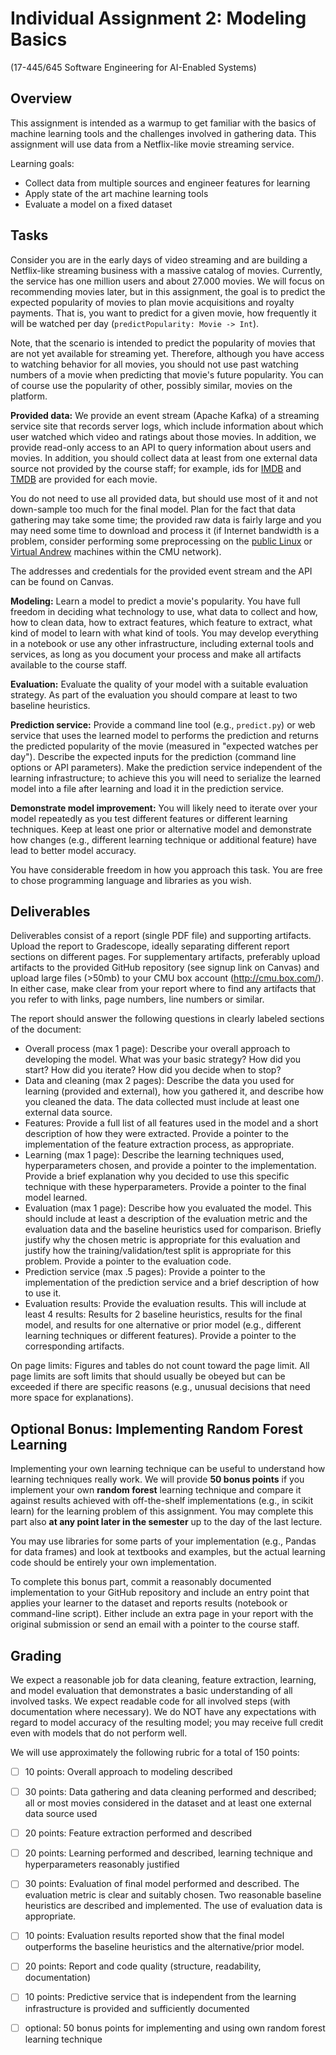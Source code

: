 # Individual Assignment 2: Modeling Basics

(17-445/645 Software Engineering for AI-Enabled Systems)

## Overview

This assignment is intended as a warmup to get familiar with the basics of machine learning tools and the challenges involved in gathering data. This assignment will use data from a Netflix-like movie streaming service.

Learning goals:
* Collect data from multiple sources and engineer features for learning
* Apply state of the art machine learning tools
* Evaluate a model on a fixed dataset

## Tasks

Consider you are in the early days of video streaming and are building a Netflix-like streaming business with a massive catalog of movies. Currently, the service has one million users and about 27.000 movies. We will focus on recommending movies later, but in this assignment, the goal is to predict the expected popularity of movies to plan movie acquisitions and royalty payments. That is, you want to predict for a given movie, how frequently it will be watched per day (`predictPopularity: Movie -> Int`). 

Note, that the scenario is intended to predict the popularity of movies that are not yet available for streaming yet. Therefore, although you have access to watching behavior for all movies, you should not use past watching numbers of a movie when predicting that movie's future popularity. You can of course use the popularity of other, possibly similar, movies on the platform.

**Provided data:** We provide an event stream (Apache Kafka) of a streaming service site that records server logs, which include information about which user watched which video and ratings about those movies. In addition, we provide read-only access to an API to query information about users and movies. In addition, you should collect data at least from one external data source not provided by the course staff; for example, ids for [IMDB](https://www.imdb.com/) and [TMDB](https://www.themoviedb.org/) are provided for each movie.

You do not need to use all provided data, but should use most of it and not down-sample too much for the final model. Plan for the fact that data gathering may take some time; the provided raw data is fairly large and you may need some time to download and process it (if Internet bandwidth is a problem, consider performing some preprocessing on the [public Linux](https://www.cmu.edu/computing/services/endpoint/software/how-to/timeshare-unix.html) or [Virtual Andrew](https://www.cmu.edu/computing/services/endpoint/software/virtual-andrew.html) machines within the CMU network).

The addresses and credentials for the provided event stream and the API can be found on Canvas.

**Modeling:** Learn a model to predict a movie's popularity. You have full freedom in deciding what technology to use, what data to collect and how, how to clean data, how to extract features, which feature to extract, what kind of model to learn with what kind of tools. You may develop everything in a notebook or use any other infrastructure, including external tools and services, as long as you document your process and make all artifacts available to the course staff.

**Evaluation:** Evaluate the quality of your model with a suitable evaluation strategy. As part of the evaluation you should compare at least to two baseline heuristics.

**Prediction service:** Provide a command line tool (e.g., `predict.py`) or web service that uses the learned model to performs the prediction and returns the predicted popularity of the movie (measured in "expected watches per day"). Describe the expected inputs for the prediction (command line options or API parameters). 
Make the prediction service independent of the learning infrastructure; to achieve this you will need to serialize the learned model into a file after learning and load it in the prediction service.

**Demonstrate model improvement:** You will likely need to iterate over your model repeatedly as you test different features or different learning techniques. Keep at least one prior or alternative model and demonstrate how changes (e.g., different learning technique or additional feature) have lead to better model accuracy.

You have considerable freedom in how you approach this task. You are free to chose programming language and libraries as you wish. 


## Deliverables

Deliverables consist of a report (single PDF file) and supporting artifacts. Upload the report to Gradescope, ideally separating different report sections on different pages. For supplementary artifacts, preferably upload artifacts to the provided GitHub repository (see signup link on Canvas) and upload large files (>50mb) to your CMU box account (http://cmu.box.com/). In either case, make clear from your report where to find any artifacts that you refer to with links, page numbers, line numbers or similar.

The report should answer the following questions in clearly labeled sections of the document:

* Overall process (max 1 page): Describe your overall approach to developing the model. What was your basic strategy? How did you start? How did you iterate? How did you decide when to stop?
* Data and cleaning (max 2 pages): Describe the data you used for learning (provided and external), how you gathered it, and describe how you cleaned the data. The data collected must include at least one external data source.
* Features: Provide a full list of all features used in the model and a short description of how they were extracted. Provide a pointer to the implementation of the feature extraction process, as appropriate.
* Learning (max 1 page): Describe the learning techniques used, hyperparameters chosen, and provide a pointer to the implementation. Provide a brief explanation why you decided to use this specific technique with these hyperparameters. Provide a pointer to the final model learned.
* Evaluation (max 1 page): Describe how you evaluated the model. This should include at least a description of the evaluation metric and the evaluation data and the baseline heuristics used for comparison. Briefly justify why the chosen metric is appropriate for this evaluation and justify how the training/validation/test split is appropriate for this problem. Provide a pointer to the evaluation code.
* Prediction service (max .5 pages): Provide a pointer to the implementation of the prediction service and a brief description of how to use it.
* Evaluation results: Provide the evaluation results. This will include at least 4 results: Results for 2 baseline heuristics, results for the final model, and results for one alternative or prior model (e.g., different learning techniques or different features). Provide a pointer to the corresponding artifacts.

On page limits: Figures and tables do not count toward the page limit. All page limits are soft limits that should usually be obeyed but can be exceeded if there are specific reasons (e.g., unusual decisions that need more space for explanations).

## Optional Bonus: Implementing Random Forest Learning

Implementing your own learning technique can be useful to understand how learning techniques really work. We will provide **50 bonus points** if you implement your own **random forest** learning technique and compare it against results achieved with off-the-shelf implementations (e.g., in scikit learn) for the learning problem of this assignment. You may complete this part also **at any point later in the semester** up to the day of the last lecture.

You may use libraries for some parts of your implementation (e.g., Pandas for data frames) and look at textbooks and examples, but the actual learning code should be entirely your own implementation.

To complete this bonus part, commit a reasonably documented implementation to your GitHub repository and include an entry point that applies your learner to the dataset and reports results (notebook or command-line script). Either include an extra page in your report with the original submission or send an email with a pointer to the course staff.

## Grading

We expect a reasonable job for data cleaning, feature extraction, learning, and model evaluation that demonstrates a basic understanding of all involved tasks. We expect readable code for all involved steps (with documentation where necessary). We do NOT have any expectations with regard to model accuracy of the resulting model; you may receive full credit even with models that do not perform well.

We will use approximately the following rubric for a total of 150 points:
 - [ ] 10 points: Overall approach to modeling described
 - [ ] 30 points: Data gathering and data cleaning performed and described; all or most movies considered in the dataset and at least one external data source used
 - [ ] 20 points: Feature extraction performed and described
 - [ ] 20 points: Learning performed and described, learning technique and hyperparameters reasonably justified
 - [ ] 30 points: Evaluation of final model performed and described. The evaluation metric is clear and suitably chosen. Two reasonable baseline heuristics are described and implemented. The use of evaluation data is appropriate.
 - [ ] 10 points: Evaluation results reported show that the final model outperforms the baseline heuristics and the alternative/prior model.
 - [ ] 20 points: Report and code quality (structure, readability, documentation)
 - [ ] 10 points: Predictive service that is independent from the learning infrastructure is provided and sufficiently documented
 - [ ] optional: 50 bonus points for implementing and using own random forest learning technique

